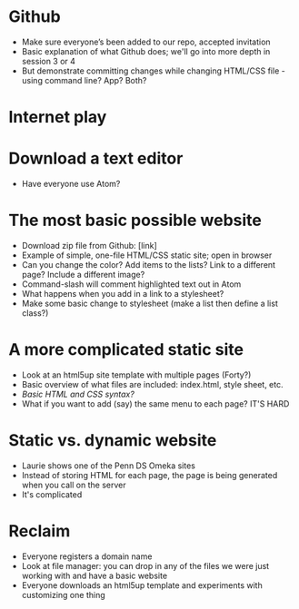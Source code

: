 # Github

+ Make sure everyone’s been added to our repo, accepted invitation
+ Basic explanation of what Github does; we'll go into more depth in session 3 or 4
+ But demonstrate committing changes while changing HTML/CSS file - using command line? App? Both?

# Internet play

# Download a text editor

+ Have everyone use Atom?

# The most basic possible website

+ Download zip file from Github: [link]
+ Example of simple, one-file HTML/CSS static site; open in browser
+ Can you change the color? Add items to the lists? Link to a different page? Include a different image?
+ Command-slash will comment highlighted text out in Atom
+ What happens when you add in a link to a stylesheet?
+ Make some basic change to stylesheet (make a list then define a list class?)

# A more complicated static site

+ Look at an html5up site template with multiple pages (Forty?)
+ Basic overview of what files are included: index.html, style sheet, etc.
+ _Basic HTML and CSS syntax?_
+ What if you want to add (say) the same menu to each page? IT'S HARD

# Static vs. dynamic website

+ Laurie shows one of the Penn DS Omeka sites
+ Instead of storing HTML for each page, the page is being generated when you call on the server
+ It's complicated

# Reclaim

+ Everyone registers a domain name
+ Look at file manager: you can drop in any of the files we were just working with and have a basic website
+ Everyone downloads an html5up template and experiments with customizing one thing
